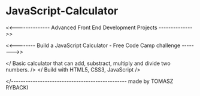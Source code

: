 # JavaScript-Calculator
<<-------------- Advanced Front End Development Projects -------------->>

<<-------- Build a JavaScript Calculator - Free Code Camp challenge -------->>

</ Basic calculator that can add, substract, multiply and divide two numbers. />
</ Build with HTML5, CSS3, JavaScript                                />

</------------------------------------------------ made by TOMASZ RYBACKI
